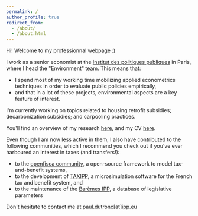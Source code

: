 ```yaml
---
permalink: /
author_profile: true
redirect_from: 
  - /about/
  - /about.html
---
```


Hi! Welcome to my professionnal webpage :) 

I work as a senior economist at the [Institut des politiques publiques](https://www.ipp.eu) in Paris, where I head the "Environment" team. This means that:
- I spend most of my working time mobilizing applied econometrics techniques in order to evaluate public policies empirically,
- and that in a lot of these projects, environmental aspects are a key feature of interest.

I'm currently working on topics related to housing retrofit subsidies; decarbonization subsidies; and carpooling practices.

You'll find an overview of my research [here](research/), and my CV [here](cv/).

Even though I am now less active in them, I also have contributed to the following communities, which I recommend you check out if you've ever harboured an interest in taxes (and transfers!):
- to the [openfisca community](https://openfisca.org), a open-source framework to model tax-and-benefit systems,
- to the development of [TAXIPP](https://www.ipp.eu/en/methods/taxipp-micro-simulation/), a microsimulation software for the French tax and benefit system, and 
- to the maintenance of the [Barèmes IPP](https://www.ipp.eu/baremes-ipp), a database of legislative parameters

Don't hesitate to contact me at paul.dutronc[at]ipp.eu
